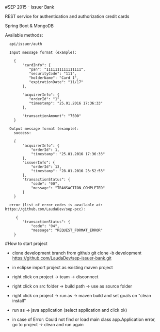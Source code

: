 #SEP 2015 - Issuer Bank

REST service for authentication and authorization credit cards

Spring Boot & MongoDB

Available methods:

	  api/issuer/auth

	  Input message format (example):

	    {
		    "cardInfo": {
		       "pan": "1111111111111111",
		       "securityCode": "111",
		       "holderName": "Card 1",
		       "expirationDate": "11/17"
		    },

		    "acquirerInfo": {
		       "orderId": "1",
		       "timestamp": "25.01.2016 17:36:33"
		    },

		    "transactionAmount": "7500"
		}

	  Output message format (example):
	    success:

	    {
		    "acquirerInfo": {
		        "orderId": 1,
		        "timestamp": "25.01.2016 17:36:33"
		    },
		    "issuerInfo": {
		        "orderId": 13,
		        "timestamp": "28.01.2016 23:52:53"
		    },
		    "transactionStatus": {
		        "code": "00",
		        "message": "TRANSACTION_COMPLETED"
		    }
	    }

	  error (list of error codes is available at: https://github.com/LaudaDev/sep-pcc):

	     {
		    "transactionStatus": {
		        "code": "04",
		        "message": "REQUEST_FORMAT_ERROR"
		}


#How to start project

- clone development branch from github
	git clone -b development https://github.com/LaudaDev/sep-issuer-bank.git

- in eclipse import project as existing maven project

- right click on project -> team -> disconnect

- right click on src folder -> build path -> use as source folder

- right click on project -> run as -> maven build and set goals on "clean install"

- run as -> java application (select application and click ok)

- in case of Error: Could not find or load main class app.Application error, go to project -> clean and run again
